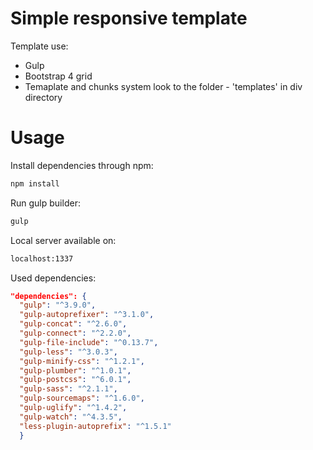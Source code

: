 # Simple responsive template
Template use:
<ul>
  <li>Gulp</li>
  <li>Bootstrap 4 grid</li>
  <li>Temaplate and chunks system look to the folder - 'templates' in div directory </li>
</ul>

# Usage
Install dependencies through npm:

```bash
npm install
```

Run gulp builder:

```bash
gulp
```

Local server available on:

```bash
localhost:1337
```


Used dependencies:

```json
"dependencies": {
  "gulp": "^3.9.0",
  "gulp-autoprefixer": "^3.1.0",
  "gulp-concat": "^2.6.0",
  "gulp-connect": "^2.2.0",
  "gulp-file-include": "^0.13.7",
  "gulp-less": "^3.0.3",
  "gulp-minify-css": "^1.2.1",
  "gulp-plumber": "^1.0.1",
  "gulp-postcss": "^6.0.1",
  "gulp-sass": "^2.1.1",
  "gulp-sourcemaps": "^1.6.0",
  "gulp-uglify": "^1.4.2",
  "gulp-watch": "^4.3.5",
  "less-plugin-autoprefix": "^1.5.1"
  }
```

